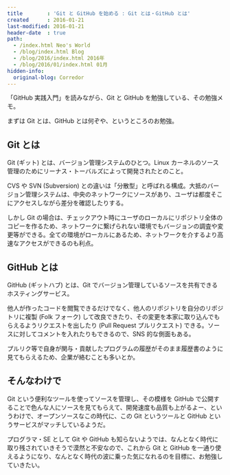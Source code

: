 ```yaml
---
title        : 'Git と GitHub を始める : Git とは・GitHub とは'
created      : 2016-01-21
last-modified: 2016-01-21
header-date  : true
path:
  - /index.html Neo's World
  - /blog/index.html Blog
  - /blog/2016/index.html 2016年
  - /blog/2016/01/index.html 01月
hidden-info:
  original-blog: Corredor
---
```


「GitHub 実践入門」を読みながら、Git と GitHub を勉強している、その勉強メモ。

まずは Git とは、GitHub とは何ぞや、というところのお勉強。

## Git とは

Git (ギット) とは、バージョン管理システムのひとつ。Linux カーネルのソース管理のためにリーナス・トーバルズによって開発されたとのこと。

CVS や SVN (Subversion) との違いは「分散型」と呼ばれる構成。大抵のバージョン管理システムは、中央のネットワークにソースがあり、ユーザは都度そこにアクセスしながら差分を確認したりする。

しかし Git の場合は、チェックアウト時にユーザのローカルにリポジトリ全体のコピーを作るため、ネットワークに繋げられない環境でもバージョンの調査や変更等ができる。全ての環境がローカルにあるため、ネットワークを介するより高速なアクセスができるのも利点。

## GitHub とは

GitHub (ギットハブ) とは、Git でバージョン管理しているソースを共有できるホスティングサービス。

他人が作ったコードを閲覧できるだけでなく、他人のリポジトリを自分のリポジトリに複製 (Folk フォーク) して改良できたり、その変更を本家に取り込んでもらえるようリクエストを出したり (Pull Request プルリクエスト) できる。ソースに対してコメントを入れたりもできるので、SNS 的な側面もある。

プルリク等で自身が関与・貢献したプログラムの履歴がそのまま履歴書のように見てもらえるため、企業が絡むことも多いとか。

## そんなわけで

Git という便利なツールを使ってソースを管理し、その模様を GitHub で公開することで色んな人にソースを見てもらえて、開発速度も品質も上がるよー、というわけで、オープンソースなこの時代に、この Git というツールと GitHub というサービスがマッチしているようだ。

プログラマ・SE として Git や GitHub も知らないようでは、なんとなく時代に取り残されていきそうで漠然と不安なので、これから Git と GitHub を一通り使えるようになり、なんとなく時代の波に乗った気になれるのを目標に、お勉強していきたい。
